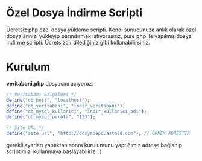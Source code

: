 # Özel Dosya İndirme Scripti
Ücretsiz php özel dosya yükleme scripti.
Kendi sunucunuza anlık olarak özel dosyalarınızı yükleyip barındırmak istiyorsanız, pure php ile yapılmış dosya indirme scripti. Ücretsizdir dilediğiniz gibi kullanabilirsiniz.

# Kurulum
**veritabani.php** dosyasını açıyoruz.
```php
/* Veritabanı Bilgileri */ 
define("db_host", "localhost"); 
define("db_veritabani", "indir_veritabani"); 
define("db_mysql_kullanici", "indir_kullanici_adi"); 
define("db_mysql_parola", "123"); 

/* Site URL */
define("site_url", "http://dosyadepo.astald.com"); // ÖRNEK ADRESTİR
```

gerekli ayarları yaptıktan sonra kurulumunu yaptığımız adrese bağlanıp scriptimizi kullanmaya başlayabiliriz. :)
